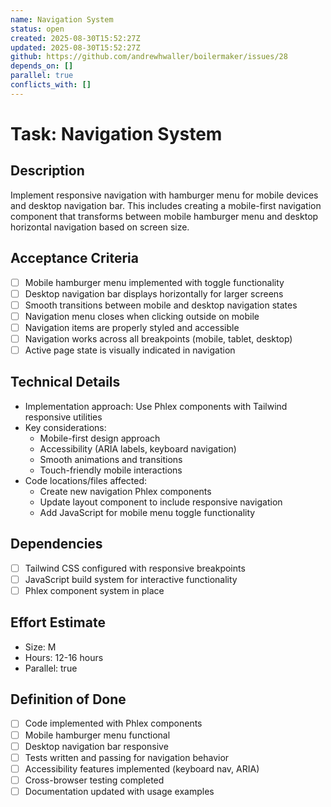 ```yaml
---
name: Navigation System
status: open
created: 2025-08-30T15:52:27Z
updated: 2025-08-30T15:52:27Z
github: https://github.com/andrewhwaller/boilermaker/issues/28
depends_on: []
parallel: true
conflicts_with: []
---
```


# Task: Navigation System

## Description
Implement responsive navigation with hamburger menu for mobile devices and desktop navigation bar. This includes creating a mobile-first navigation component that transforms between mobile hamburger menu and desktop horizontal navigation based on screen size.

## Acceptance Criteria
- [ ] Mobile hamburger menu implemented with toggle functionality
- [ ] Desktop navigation bar displays horizontally for larger screens
- [ ] Smooth transitions between mobile and desktop navigation states
- [ ] Navigation menu closes when clicking outside on mobile
- [ ] Navigation items are properly styled and accessible
- [ ] Navigation works across all breakpoints (mobile, tablet, desktop)
- [ ] Active page state is visually indicated in navigation

## Technical Details
- Implementation approach: Use Phlex components with Tailwind responsive utilities
- Key considerations: 
  - Mobile-first design approach
  - Accessibility (ARIA labels, keyboard navigation)
  - Smooth animations and transitions
  - Touch-friendly mobile interactions
- Code locations/files affected:
  - Create new navigation Phlex components
  - Update layout component to include responsive navigation
  - Add JavaScript for mobile menu toggle functionality

## Dependencies
- [ ] Tailwind CSS configured with responsive breakpoints
- [ ] JavaScript build system for interactive functionality
- [ ] Phlex component system in place

## Effort Estimate
- Size: M
- Hours: 12-16 hours
- Parallel: true

## Definition of Done
- [ ] Code implemented with Phlex components
- [ ] Mobile hamburger menu functional
- [ ] Desktop navigation bar responsive
- [ ] Tests written and passing for navigation behavior
- [ ] Accessibility features implemented (keyboard nav, ARIA)
- [ ] Cross-browser testing completed
- [ ] Documentation updated with usage examples